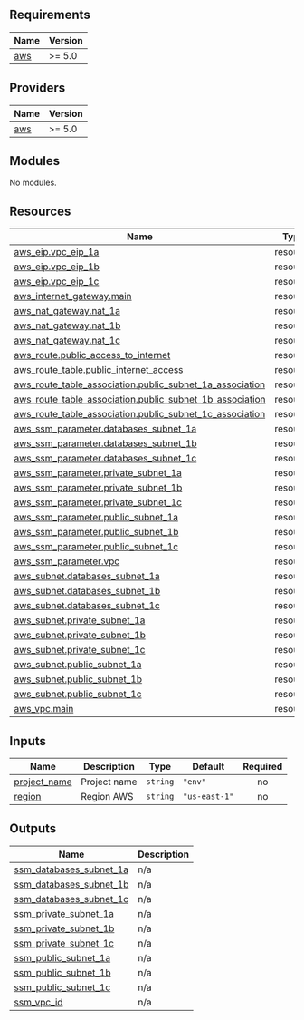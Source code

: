 ## Requirements

| Name | Version |
|------|---------|
| <a name="requirement_aws"></a> [aws](#requirement\_aws) | >= 5.0 |

## Providers

| Name | Version |
|------|---------|
| <a name="provider_aws"></a> [aws](#provider\_aws) | >= 5.0 |

## Modules

No modules.

## Resources

| Name | Type |
|------|------|
| [aws_eip.vpc_eip_1a](https://registry.terraform.io/providers/hashicorp/aws/latest/docs/resources/eip) | resource |
| [aws_eip.vpc_eip_1b](https://registry.terraform.io/providers/hashicorp/aws/latest/docs/resources/eip) | resource |
| [aws_eip.vpc_eip_1c](https://registry.terraform.io/providers/hashicorp/aws/latest/docs/resources/eip) | resource |
| [aws_internet_gateway.main](https://registry.terraform.io/providers/hashicorp/aws/latest/docs/resources/internet_gateway) | resource |
| [aws_nat_gateway.nat_1a](https://registry.terraform.io/providers/hashicorp/aws/latest/docs/resources/nat_gateway) | resource |
| [aws_nat_gateway.nat_1b](https://registry.terraform.io/providers/hashicorp/aws/latest/docs/resources/nat_gateway) | resource |
| [aws_nat_gateway.nat_1c](https://registry.terraform.io/providers/hashicorp/aws/latest/docs/resources/nat_gateway) | resource |
| [aws_route.public_access_to_internet](https://registry.terraform.io/providers/hashicorp/aws/latest/docs/resources/route) | resource |
| [aws_route_table.public_internet_access](https://registry.terraform.io/providers/hashicorp/aws/latest/docs/resources/route_table) | resource |
| [aws_route_table_association.public_subnet_1a_association](https://registry.terraform.io/providers/hashicorp/aws/latest/docs/resources/route_table_association) | resource |
| [aws_route_table_association.public_subnet_1b_association](https://registry.terraform.io/providers/hashicorp/aws/latest/docs/resources/route_table_association) | resource |
| [aws_route_table_association.public_subnet_1c_association](https://registry.terraform.io/providers/hashicorp/aws/latest/docs/resources/route_table_association) | resource |
| [aws_ssm_parameter.databases_subnet_1a](https://registry.terraform.io/providers/hashicorp/aws/latest/docs/resources/ssm_parameter) | resource |
| [aws_ssm_parameter.databases_subnet_1b](https://registry.terraform.io/providers/hashicorp/aws/latest/docs/resources/ssm_parameter) | resource |
| [aws_ssm_parameter.databases_subnet_1c](https://registry.terraform.io/providers/hashicorp/aws/latest/docs/resources/ssm_parameter) | resource |
| [aws_ssm_parameter.private_subnet_1a](https://registry.terraform.io/providers/hashicorp/aws/latest/docs/resources/ssm_parameter) | resource |
| [aws_ssm_parameter.private_subnet_1b](https://registry.terraform.io/providers/hashicorp/aws/latest/docs/resources/ssm_parameter) | resource |
| [aws_ssm_parameter.private_subnet_1c](https://registry.terraform.io/providers/hashicorp/aws/latest/docs/resources/ssm_parameter) | resource |
| [aws_ssm_parameter.public_subnet_1a](https://registry.terraform.io/providers/hashicorp/aws/latest/docs/resources/ssm_parameter) | resource |
| [aws_ssm_parameter.public_subnet_1b](https://registry.terraform.io/providers/hashicorp/aws/latest/docs/resources/ssm_parameter) | resource |
| [aws_ssm_parameter.public_subnet_1c](https://registry.terraform.io/providers/hashicorp/aws/latest/docs/resources/ssm_parameter) | resource |
| [aws_ssm_parameter.vpc](https://registry.terraform.io/providers/hashicorp/aws/latest/docs/resources/ssm_parameter) | resource |
| [aws_subnet.databases_subnet_1a](https://registry.terraform.io/providers/hashicorp/aws/latest/docs/resources/subnet) | resource |
| [aws_subnet.databases_subnet_1b](https://registry.terraform.io/providers/hashicorp/aws/latest/docs/resources/subnet) | resource |
| [aws_subnet.databases_subnet_1c](https://registry.terraform.io/providers/hashicorp/aws/latest/docs/resources/subnet) | resource |
| [aws_subnet.private_subnet_1a](https://registry.terraform.io/providers/hashicorp/aws/latest/docs/resources/subnet) | resource |
| [aws_subnet.private_subnet_1b](https://registry.terraform.io/providers/hashicorp/aws/latest/docs/resources/subnet) | resource |
| [aws_subnet.private_subnet_1c](https://registry.terraform.io/providers/hashicorp/aws/latest/docs/resources/subnet) | resource |
| [aws_subnet.public_subnet_1a](https://registry.terraform.io/providers/hashicorp/aws/latest/docs/resources/subnet) | resource |
| [aws_subnet.public_subnet_1b](https://registry.terraform.io/providers/hashicorp/aws/latest/docs/resources/subnet) | resource |
| [aws_subnet.public_subnet_1c](https://registry.terraform.io/providers/hashicorp/aws/latest/docs/resources/subnet) | resource |
| [aws_vpc.main](https://registry.terraform.io/providers/hashicorp/aws/latest/docs/resources/vpc) | resource |

## Inputs

| Name | Description | Type | Default | Required |
|------|-------------|------|---------|:--------:|
| <a name="input_project_name"></a> [project\_name](#input\_project\_name) | Project name | `string` | `"env"` | no |
| <a name="input_region"></a> [region](#input\_region) | Region AWS | `string` | `"us-east-1"` | no |

## Outputs

| Name | Description |
|------|-------------|
| <a name="output_ssm_databases_subnet_1a"></a> [ssm\_databases\_subnet\_1a](#output\_ssm\_databases\_subnet\_1a) | n/a |
| <a name="output_ssm_databases_subnet_1b"></a> [ssm\_databases\_subnet\_1b](#output\_ssm\_databases\_subnet\_1b) | n/a |
| <a name="output_ssm_databases_subnet_1c"></a> [ssm\_databases\_subnet\_1c](#output\_ssm\_databases\_subnet\_1c) | n/a |
| <a name="output_ssm_private_subnet_1a"></a> [ssm\_private\_subnet\_1a](#output\_ssm\_private\_subnet\_1a) | n/a |
| <a name="output_ssm_private_subnet_1b"></a> [ssm\_private\_subnet\_1b](#output\_ssm\_private\_subnet\_1b) | n/a |
| <a name="output_ssm_private_subnet_1c"></a> [ssm\_private\_subnet\_1c](#output\_ssm\_private\_subnet\_1c) | n/a |
| <a name="output_ssm_public_subnet_1a"></a> [ssm\_public\_subnet\_1a](#output\_ssm\_public\_subnet\_1a) | n/a |
| <a name="output_ssm_public_subnet_1b"></a> [ssm\_public\_subnet\_1b](#output\_ssm\_public\_subnet\_1b) | n/a |
| <a name="output_ssm_public_subnet_1c"></a> [ssm\_public\_subnet\_1c](#output\_ssm\_public\_subnet\_1c) | n/a |
| <a name="output_ssm_vpc_id"></a> [ssm\_vpc\_id](#output\_ssm\_vpc\_id) | n/a |
